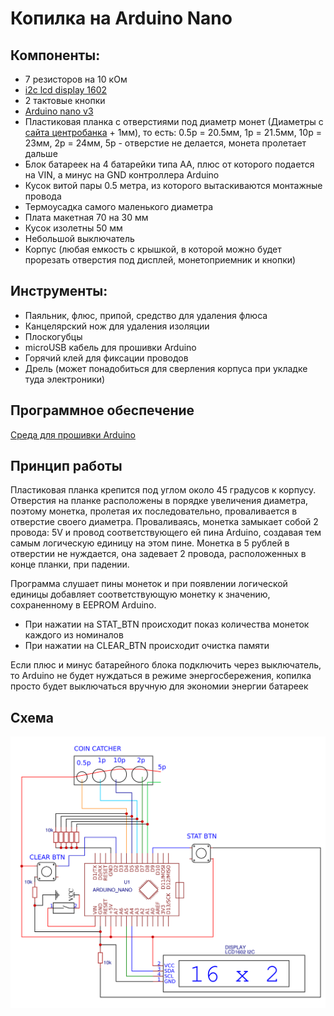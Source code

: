 # Копилка на Arduino Nano

## Компоненты:

* 7 резисторов на 10 кОм
* [i2c lcd display 1602](https://ru.aliexpress.com/item/Special-promotions-LCD-1602-module-Blue-screen-IIC-I2C-for-arduino-LCD1602-Adapter-plate/1967124495.html?spm=a2g0s.9042311.0.0.274233ed18iTd4)
* 2 тактовые кнопки
* [Arduino nano v3](https://ru.aliexpress.com/item/Freeshipping-Nano-3-0-controller-compatible-for-arduino-nano-CH340-USB-driver-NO-CABLE/32341832857.html?spm=a2g0v.search0104.3.1.66e69dfcOLb2tf&ws_ab_test=searchweb0_0,searchweb201602_1_10846_10152_10065_10151_10344_10068_10342_10343_10340_10059_10341_10696_100031_10084_10083_10103_10618_10624_10307_10623_10622_10301_10621_10620-10620,searchweb201603_1,ppcSwitch_5&algo_expid=b261f269-185d-4fbb-8b09-db0edae95745-0&algo_pvid=b261f269-185d-4fbb-8b09-db0edae95745&priceBeautifyAB=0)
* Пластиковая планка с отверстиями под диаметр монет (Диаметры с [сайта центробанка](https://www.cbr.ru/Bank-notes_coins/coins/) + 1мм), то есть: 0.5р = 20.5мм, 1р = 21.5мм, 10р = 23мм, 2р = 24мм, 5р - отверстие не делается, монета пролетает дальше
* Блок батареек на 4 батарейки типа АА, плюс от которого подается на VIN, а минус на GND контроллера Arduino
* Кусок витой пары 0.5 метра, из которого вытаскиваются монтажные провода
* Термоусадка самого маленького диаметра
* Плата макетная 70 на 30 мм
* Кусок изолетны 50 мм
* Небольшой выключатель
* Корпус (любая емкость с крышкой, в которой можно будет прорезать отверстия под дисплей, монетоприемник и кнопки)

## Инструменты:

* Паяльник, флюс, припой, средство для удаления флюса
* Канцелярский нож для удаления изоляции
* Плоскогубцы
* microUSB кабель для прошивки Arduino
* Горячий клей для фиксации проводов
* Дрель (может понадобиться для сверления корпуса при укладке туда электроники)

## Программное обеспечение
[Среда для прошивки Arduino](https://www.arduino.cc/en/main/software)

## Принцип работы

Пластиковая планка крепится под углом около 45 градусов к корпусу. Отверстия на планке расположены в порядке увеличения диаметра, поэтому монетка, пролетая их последовательно, проваливается в отверстие своего диаметра. Проваливаясь, монетка замыкает собой 2 провода: 5V и провод соответствующего ей пина Arduino, создавая тем самым логическую единицу на этом пине. Монетка в 5 рублей в отверстии не нуждается, она задевает 2 провода, расположенных в конце планки, при падении.

Программа слушает пины монеток и при появлении логической единицы добавляет соответствующую монетку к значению, сохраненному в EEPROM Arduino.

* При нажатии на STAT_BTN происходит показ количества монеток каждого из номиналов
* При нажатии на CLEAR_BTN происходит очистка памяти

Если плюс и минус батарейного блока подключить через выключатель, то Arduino не будет нуждаться в режиме энергосбережения, копилка просто будет выключаться вручную для экономии энергии батареек

## Схема

![Схема копилки](MoneyBox.png)
